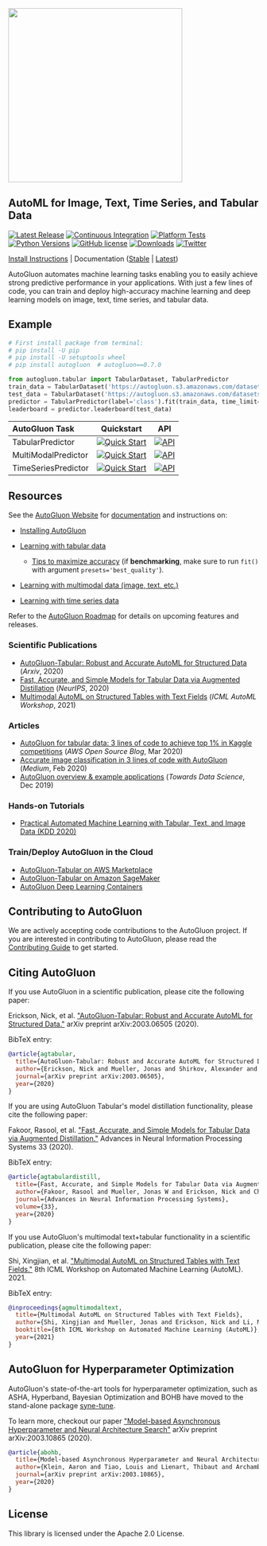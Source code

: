 


<div align="left">
  <img src="https://user-images.githubusercontent.com/16392542/77208906-224aa500-6aba-11ea-96bd-e81806074030.png" width="350">
</div>

## AutoML for Image, Text, Time Series, and Tabular Data

[![Latest Release](https://img.shields.io/github/v/release/autogluon/autogluon)](https://github.com/autogluon/autogluon/releases)
[![Continuous Integration](https://github.com/autogluon/autogluon/actions/workflows/continuous_integration.yml/badge.svg)](https://github.com/autogluon/autogluon/actions/workflows/continuous_integration.yml)
[![Platform Tests](https://github.com/autogluon/autogluon/actions/workflows/platform_tests-command.yml/badge.svg?event=schedule)](https://github.com/autogluon/autogluon/actions/workflows/platform_tests-command.yml)
[![Python Versions](https://img.shields.io/badge/python-3.8%20%7C%203.9%20%7C%203.10-blue)](https://pypi.org/project/autogluon/)
[![GitHub license](https://img.shields.io/badge/License-Apache_2.0-blue.svg)](./LICENSE)
[![Downloads](https://pepy.tech/badge/autogluon/month)](https://pepy.tech/project/autogluon)
[![Twitter](https://img.shields.io/twitter/follow/autogluon?style=social)](https://twitter.com/autogluon)

[Install Instructions](https://auto.gluon.ai/stable/install.html) | Documentation ([Stable](https://auto.gluon.ai/stable/index.html) | [Latest](https://auto.gluon.ai/dev/index.html))

AutoGluon automates machine learning tasks enabling you to easily achieve strong predictive performance in your applications.  With just a few lines of code, you can train and deploy high-accuracy machine learning and deep learning models on image, text, time series, and tabular data.

## Example

```python
# First install package from terminal:
# pip install -U pip
# pip install -U setuptools wheel
# pip install autogluon  # autogluon==0.7.0

from autogluon.tabular import TabularDataset, TabularPredictor
train_data = TabularDataset('https://autogluon.s3.amazonaws.com/datasets/Inc/train.csv')
test_data = TabularDataset('https://autogluon.s3.amazonaws.com/datasets/Inc/test.csv')
predictor = TabularPredictor(label='class').fit(train_data, time_limit=120)  # Fit models for 120s
leaderboard = predictor.leaderboard(test_data)
```

| AutoGluon Task      |                                                                                Quickstart                                                                                |                                                                                API                                                                                |
|:--------------------|:------------------------------------------------------------------------------------------------------------------------------------------------------------------------:|:-----------------------------------------------------------------------------------------------------------------------------------------------------------------:|
| TabularPredictor    | [![Quick Start](https://img.shields.io/static/v1?label=&message=tutorial&color=grey)](https://auto.gluon.ai/stable/tutorials/tabular_prediction/tabular-quickstart.html) |                 [![API](https://img.shields.io/badge/api-reference-blue.svg)](https://auto.gluon.ai/stable/api/autogluon.predictor.html#module-0)                 |
| MultiModalPredictor | [![Quick Start](https://img.shields.io/static/v1?label=&message=tutorial&color=grey)](https://auto.gluon.ai/stable/tutorials/multimodal/index.html)            | [![API](https://img.shields.io/badge/api-reference-blue.svg)](https://auto.gluon.ai/stable/api/autogluon.predictor.html#autogluon.multimodal.MultiModalPredictor) |
| TimeSeriesPredictor | [![Quick Start](https://img.shields.io/static/v1?label=&message=tutorial&color=grey)](https://auto.gluon.ai/stable/tutorials/timeseries/forecasting-quickstart.html)            | [![API](https://img.shields.io/badge/api-reference-blue.svg)](https://auto.gluon.ai/stable/api/autogluon.predictor.html#autogluon.timeseries.TimeSeriesPredictor) |

## Resources

See the [AutoGluon Website](https://auto.gluon.ai/stable/index.html) for [documentation](https://auto.gluon.ai/stable/api/index.html) and instructions on:
- [Installing AutoGluon](https://auto.gluon.ai/stable/index.html#installation)
- [Learning with tabular data](https://auto.gluon.ai/stable/tutorials/tabular_prediction/tabular-quickstart.html)
  - [Tips to maximize accuracy](https://auto.gluon.ai/stable/tutorials/tabular_prediction/tabular-quickstart.html#maximizing-predictive-performance) (if **benchmarking**, make sure to run `fit()` with argument `presets='best_quality'`).  

- [Learning with multimodal data (image, text, etc.)](https://auto.gluon.ai/stable/tutorials/multimodal/index.html)
- [Learning with time series data](https://auto.gluon.ai/stable/tutorials/timeseries/forecasting-quickstart.html)

Refer to the [AutoGluon Roadmap](https://github.com/autogluon/autogluon/blob/master/ROADMAP.md) for details on upcoming features and releases.

### Scientific Publications
- [AutoGluon-Tabular: Robust and Accurate AutoML for Structured Data](https://arxiv.org/pdf/2003.06505.pdf) (*Arxiv*, 2020)
- [Fast, Accurate, and Simple Models for Tabular Data via Augmented Distillation](https://proceedings.neurips.cc/paper/2020/hash/62d75fb2e3075506e8837d8f55021ab1-Abstract.html) (*NeurIPS*, 2020)
- [Multimodal AutoML on Structured Tables with Text Fields](https://openreview.net/pdf?id=OHAIVOOl7Vl) (*ICML AutoML Workshop*, 2021)

### Articles
- [AutoGluon for tabular data: 3 lines of code to achieve top 1% in Kaggle competitions](https://aws.amazon.com/blogs/opensource/machine-learning-with-autogluon-an-open-source-automl-library/) (*AWS Open Source Blog*, Mar 2020)
- [Accurate image classification in 3 lines of code with AutoGluon](https://medium.com/@zhanghang0704/image-classification-on-kaggle-using-autogluon-fc896e74d7e8) (*Medium*, Feb 2020)
- [AutoGluon overview & example applications](https://towardsdatascience.com/autogluon-deep-learning-automl-5cdb4e2388ec?source=friends_link&sk=e3d17d06880ac714e47f07f39178fdf2) (*Towards Data Science*, Dec 2019)

### Hands-on Tutorials
- [Practical Automated Machine Learning with Tabular, Text, and Image Data (KDD 2020)](https://jwmueller.github.io/KDD20-tutorial/)

### Train/Deploy AutoGluon in the Cloud
- [AutoGluon-Tabular on AWS Marketplace](https://aws.amazon.com/marketplace/pp/prodview-n4zf5pmjt7ism)
- [AutoGluon-Tabular on Amazon SageMaker](https://github.com/aws/amazon-sagemaker-examples/tree/master/advanced_functionality/autogluon-tabular-containers)
- [AutoGluon Deep Learning Containers](https://github.com/aws/deep-learning-containers/blob/master/available_images.md#autogluon-training-containers)

## Contributing to AutoGluon

We are actively accepting code contributions to the AutoGluon project. If you are interested in contributing to AutoGluon, please read the [Contributing Guide](https://github.com/autogluon/autogluon/blob/master/CONTRIBUTING.md) to get started.

## Citing AutoGluon

If you use AutoGluon in a scientific publication, please cite the following paper:

Erickson, Nick, et al. ["AutoGluon-Tabular: Robust and Accurate AutoML for Structured Data."](https://arxiv.org/abs/2003.06505) arXiv preprint arXiv:2003.06505 (2020).

BibTeX entry:

```bibtex
@article{agtabular,
  title={AutoGluon-Tabular: Robust and Accurate AutoML for Structured Data},
  author={Erickson, Nick and Mueller, Jonas and Shirkov, Alexander and Zhang, Hang and Larroy, Pedro and Li, Mu and Smola, Alexander},
  journal={arXiv preprint arXiv:2003.06505},
  year={2020}
}
```

If you are using AutoGluon Tabular's model distillation functionality, please cite the following paper:

Fakoor, Rasool, et al. ["Fast, Accurate, and Simple Models for Tabular Data via Augmented Distillation."](https://proceedings.neurips.cc/paper/2020/hash/62d75fb2e3075506e8837d8f55021ab1-Abstract.html) Advances in Neural Information Processing Systems 33 (2020).

BibTeX entry:

```bibtex
@article{agtabulardistill,
  title={Fast, Accurate, and Simple Models for Tabular Data via Augmented Distillation},
  author={Fakoor, Rasool and Mueller, Jonas W and Erickson, Nick and Chaudhari, Pratik and Smola, Alexander J},
  journal={Advances in Neural Information Processing Systems},
  volume={33},
  year={2020}
}
```

If you use AutoGluon's multimodal text+tabular functionality in a scientific publication, please cite the following paper:

Shi, Xingjian, et al. ["Multimodal AutoML on Structured Tables with Text Fields."](https://openreview.net/forum?id=OHAIVOOl7Vl) 8th ICML Workshop on Automated Machine Learning (AutoML). 2021.

BibTeX entry:

```bibtex
@inproceedings{agmultimodaltext,
  title={Multimodal AutoML on Structured Tables with Text Fields},
  author={Shi, Xingjian and Mueller, Jonas and Erickson, Nick and Li, Mu and Smola, Alex},
  booktitle={8th ICML Workshop on Automated Machine Learning (AutoML)},
  year={2021}
}
```


## AutoGluon for Hyperparameter Optimization

AutoGluon's state-of-the-art tools for hyperparameter optimization, such as ASHA, Hyperband, Bayesian Optimization and BOHB have moved to the stand-alone package [syne-tune](https://github.com/awslabs/syne-tune).

To learn more, checkout our paper ["Model-based Asynchronous Hyperparameter and Neural Architecture Search"](https://arxiv.org/abs/2003.10865) arXiv preprint arXiv:2003.10865 (2020).

```bibtex
@article{abohb,
  title={Model-based Asynchronous Hyperparameter and Neural Architecture Search},
  author={Klein, Aaron and Tiao, Louis and Lienart, Thibaut and Archambeau, Cedric and Seeger, Matthias},
  journal={arXiv preprint arXiv:2003.10865},
  year={2020}
}
```


## License

This library is licensed under the Apache 2.0 License.
